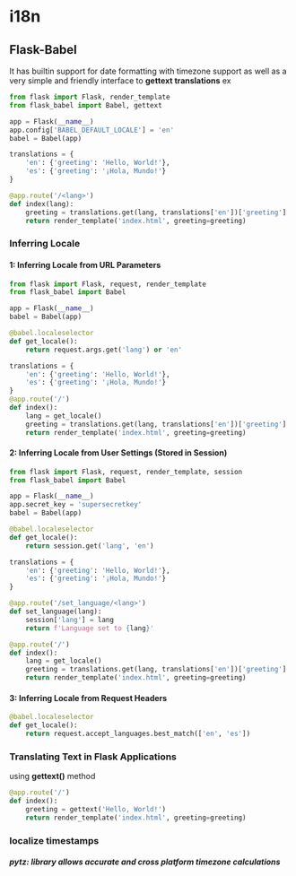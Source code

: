 # i18n
## Flask-Babel
It has builtin support for date formatting with timezone support as well as a very simple and friendly interface to **gettext translations**
ex
```python
from flask import Flask, render_template
from flask_babel import Babel, gettext

app = Flask(__name__)
app.config['BABEL_DEFAULT_LOCALE'] = 'en'
babel = Babel(app)

translations = {
    'en': {'greeting': 'Hello, World!'},
    'es': {'greeting': '¡Hola, Mundo!'}
}

@app.route('/<lang>')
def index(lang):
    greeting = translations.get(lang, translations['en'])['greeting']
    return render_template('index.html', greeting=greeting)
```

### Inferring Locale
#### 1: Inferring Locale from URL Parameters
```python
from flask import Flask, request, render_template
from flask_babel import Babel

app = Flask(__name__)
babel = Babel(app)

@babel.localeselector
def get_locale():
    return request.args.get('lang') or 'en'

translations = {
    'en': {'greeting': 'Hello, World!'},
    'es': {'greeting': '¡Hola, Mundo!'}
}
@app.route('/')
def index():
    lang = get_locale()
    greeting = translations.get(lang, translations['en'])['greeting']
    return render_template('index.html', greeting=greeting)
```

#### 2: Inferring Locale from User Settings (Stored in Session)
```python
from flask import Flask, request, render_template, session
from flask_babel import Babel

app = Flask(__name__)
app.secret_key = 'supersecretkey'
babel = Babel(app)

@babel.localeselector
def get_locale():
    return session.get('lang', 'en')

translations = {
    'en': {'greeting': 'Hello, World!'},
    'es': {'greeting': '¡Hola, Mundo!'}
}

@app.route('/set_language/<lang>')
def set_language(lang):
    session['lang'] = lang
    return f'Language set to {lang}'

@app.route('/')
def index():
    lang = get_locale()
    greeting = translations.get(lang, translations['en'])['greeting']
    return render_template('index.html', greeting=greeting)
```

#### 3: Inferring Locale from Request Headers
```python
@babel.localeselector
def get_locale():
    return request.accept_languages.best_match(['en', 'es'])

```
### Translating Text in Flask Applications
using **gettext()** method
```python
@app.route('/')
def index():
    greeting = gettext('Hello, World!')
    return render_template('index.html', greeting=greeting)
```
### localize timestamps
##### pytz:  library allows accurate and cross platform timezone calculations
